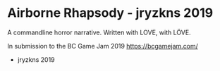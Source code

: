# Airborne Rhapsody - jryzkns 2019

A commandline horror narrative. Written with LOVE, with LÖVE.

In submission to the BC Game Jam 2019 https://bcgamejam.com/


- jryzkns 2019